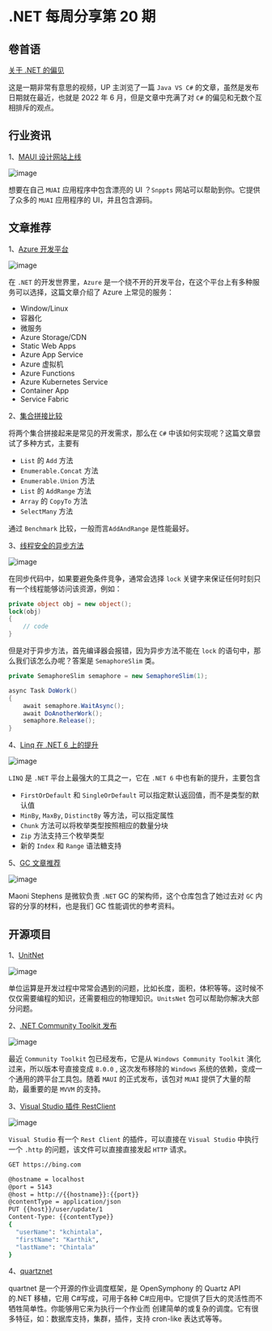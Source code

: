 # .NET 每周分享第 20 期

## 卷首语

[关于 .NET 的偏见](https://www.youtube.com/watch?v=ouuTgwblvJI&ab_channel=NickChapsas)

这是一期非常有意思的视频，UP 主浏览了一篇 `Java VS C#` 的文章，虽然是发布日期就在最近，也就是 2022 年 6 月，但是文章中充满了对 `C#` 的偏见和无数个互相排斥的观点。

## 行业资讯

1、[MAUI 设计网站上线](https://devblogs.microsoft.com/dotnet/announcing-dotnet-maui-beautiful-ui-challenge/)

![image](https://dotnetweeklyimages.blob.core.windows.net/020/maui.png)

想要在自己 `MUAI` 应用程序中包含漂亮的 UI ？`Snppts` 网站可以帮助到你。它提供了众多的 `MUAI` 应用程序的 UI，并且包含源码。

## 文章推荐

1、[Azure 开发平台](https://michaelscodingspot.com/deploying-to-azure/)

![image](https://dotnetweeklyimages.blob.core.windows.net/020/azure.png)

在 `.NET` 的开发世界里，`Azure` 是一个绕不开的开发平台，在这个平台上有多种服务可以选择，这篇文章介绍了 Azure 上常见的服务：

- Window/Linux
- 容器化
- 微服务
- Azure Storage/CDN
- Static Web Apps
- Azure App Service
- Azure 虚拟机
- Azure Functions
- Azure Kubernetes Service
- Container App
- Service Fabric

2、[集合拼接比较](https://code-maze.com/csharp-concatenate-lists/)

将两个集合拼接起来是常见的开发需求，那么在 `C#` 中该如何实现呢？这篇文章尝试了多种方式，主要有

- `List` 的 `Add` 方法
- `Enumerable.Concat` 方法
- `Enumerable.Union` 方法
- `List` 的 `AddRange` 方法
- `Array` 的 `CopyTo` 方法
- `SelectMany` 方法

通过 `Benchmark` 比较，一般而言`AddAndRange` 是性能最好。

3、[线程安全的异步方法](https://www.youtube.com/shorts/mr8kdAauc7E)

![image](https://dotnetweeklyimages.blob.core.windows.net/020/threadsafe.png)

在同步代码中，如果要避免条件竞争，通常会选择 `lock` 关键字来保证任何时刻只有一个线程能够访问该资源，例如：

```csharp
private object obj = new object();
lock(obj)
{
    // code
}
```

但是对于异步方法，首先编译器会报错，因为异步方法不能在 `lock` 的语句中，那么我们该怎么办呢？答案是 `SemaphoreSlim` 类。

```csharp
private SemaphoreSlim semaphore = new SemaphoreSlim(1);

async Task DoWork()
{
    await semaphore.WaitAsync();
    await DoAnotherWork();
    semaphore.Release();
}
```

4、[Linq 在 .NET 6 上的提升](https://medium.com/@omer.ingec24/linq-improvements-in-net-6-280a475d1801)

![image](https://dotnetweeklyimages.blob.core.windows.net/020/linq.png)

`LINQ` 是 `.NET` 平台上最强大的工具之一，它在 `.NET 6` 中也有新的提升，主要包含

- `FirstOrDefault` 和 `SingleOrDefault` 可以指定默认返回值，而不是类型的默认值
- `MinBy`, `MaxBy`, `DistinctBy` 等方法，可以指定属性
- `Chunk` 方法可以将枚举类型按照相应的数量分块
- `Zip` 方法支持三个枚举类型
- 新的 `Index` 和 `Range` 语法糖支持

5、[GC 文章推荐](https://github.com/Maoni0/mem-doc)

![image](https://dotnetweeklyimages.blob.core.windows.net/020/gc.png)

Maoni Stephens 是微软负责 `.NET` GC 的架构师，这个仓库包含了她过去对 `GC` 内容的分享的材料，也是我们 GC 性能调优的参考资料。

## 开源项目

1、[UnitNet](https://github.com/angularsen/UnitsNet)

![image](https://dotnetweeklyimages.blob.core.windows.net/020/unit.png)

单位运算是开发过程中常常会遇到的问题，比如长度，面积，体积等等。这时候不仅仅需要编程的知识，还需要相应的物理知识。`UnitsNet` 包可以帮助你解决大部分问题。

2、[.NET Community Toolkit 发布](https://devblogs.microsoft.com/dotnet/announcing-the-dotnet-community-toolkit-800/)

![image](https://dotnetweeklyimages.blob.core.windows.net/020/communityTool.png)

最近 `Community Toolkit` 包已经发布，它是从 `Windows Community Toolkit` 演化过来，所以版本号直接变成 `8.0.0` , 这次发布移除的 `Windows` 系统的依赖，变成一个通用的跨平台工具包。随着 `MAUI` 的正式发布，该包对 `MUAI` 提供了大量的帮助，最重要的是 `MVVM` 的支持。

3、[Visual Studio 插件 RestClient](https://coderethinked.com/rest-client-for-visual-studio-2022/)

![image](https://dotnetweeklyimages.blob.core.windows.net/020/restclient.png)

`Visual Studio` 有一个 `Rest Client` 的插件，可以直接在 `Visual Studio` 中执行一个 `.http` 的问题，该文件可以直接直接发起 `HTTP` 请求。

```bash
GET https://bing.com

@hostname = localhost
@port = 5143
@host = http://{{hostname}}:{{port}}
@contentType = application/json
PUT {{host}}/user/update/1
Content-Type: {{contentType}}
{
  "userName": "kchintala",
  "firstName": "Karthik",
  "lastName": "Chintala"
}
```

4、[quartznet](https://github.com/quartznet/quartznet)

quartnet 是一个开源的作业调度框架，是 OpenSymphony 的 Quartz API 的.NET 移植，它用 C#写成，可用于各种 C#应用中。它提供了巨大的灵活性而不牺牲简单性。你能够用它来为执行一个作业而 创建简单的或复杂的调度。它有很多特征，如：数据库支持，集群，插件，支持 cron-like 表达式等等。
